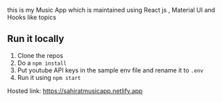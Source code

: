 this is my Music App which is maintained using React js , Material UI and Hooks like topics 

## Run it locally 
1. Clone the repos
2. Do a `npm install`
3. Put youtube API keys in the sample env file and rename it to `.env`
4. Run it using `npm start`

Hosted link: https://sahiratmusicapp.netlify.app


